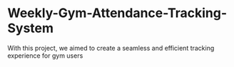 # Weekly-Gym-Attendance-Tracking-System
With this project, we aimed to create a seamless and efficient tracking experience for gym users
